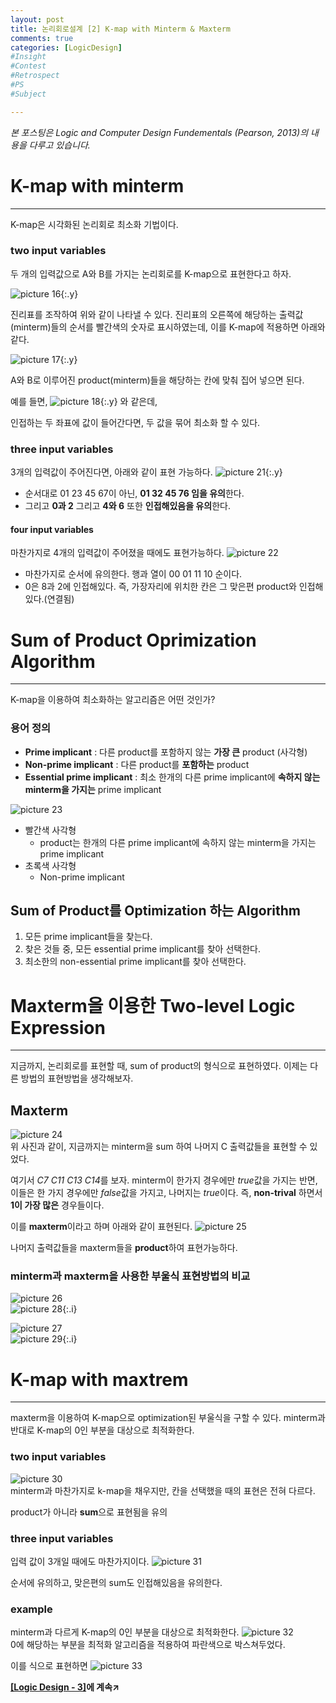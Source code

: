 ```yaml
---
layout: post
title: 논리회로설계 [2] K-map with Minterm & Maxterm
comments: true
categories: [LogicDesign]
#Insight
#Contest
#Retrospect
#PS
#Subject

---
```

*본 포스팅은 Logic and Computer Design Fundementals (Pearson, 2013)의 내용을 다루고 있습니다.*

# K-map with minterm
---
K-map은 시각화된 논리회로 최소화 기법이다.

### two input variables

두 개의 입력값으로 A와 B를 가지는 논리회로를 K-map으로 표현한다고 하자.

![picture 16](../images/69cb1b4903ac10fcbc7a871c6d0583b277c422b258b80c5e09cf1d780864275c.png){:.y}

진리표를 조작하여 위와 같이 나타낼 수 있다.
진리표의 오른쪽에 해당하는 출력값(minterm)들의 순서를 빨간색의 숫자로 표시하였는데, 이를 K-map에 적용하면 아래와 같다.

![picture 17](../images/3041632c500e70021babc5d6a73388ddf659c6f8bd12bbe3daac2716ed989cbe.png){:.y}  

A와 B로 이루어진 product(minterm)들을 해당하는 칸에 맞춰 집어 넣으면 된다.

예를 들면,
![picture 18](../images/04b12ea5fe3be55d8a99f3820df9c10fa577351a66fec62e67d1e43f82818e51.png){:.y}
와 같은데,

인접하는 두 좌표에 값이 들어간다면, 두 값을 묶어 최소화 할 수 있다.

### three input variables

3개의 입력값이 주어진다면, 아래와 같이 표현 가능하다.
![picture 21](../images/e17fd5b3b2d847d7620342e5f8469931b9af47734aa799987fd999ecaa6a083f.png){:.y}

- 순서대로 01 23 45 67이 아닌, **01 32 45 76 임을 유의**한다.
- 그리고 **0과 2** 그리고 **4와 6** 또한 **인접해있음을 유의**한다.

#### four input variables

마찬가지로 4개의 입력값이 주어졌을 때에도 표현가능하다.
![picture 22](../images/44b283cf4bbfad56a5c3020378320575e068d2d94e621be490ab92e2634f6f31.png)  
- 마찬가지로 순서에 유의한다. 행과 열이 00 01 11 10 순이다.
- 0은 8과 2에 인접해있다. 즉, 가장자리에 위치한 칸은 그 맞은편 product와 인접해있다.(연결됨)

# Sum of Product Oprimization Algorithm
---
K-map을 이용하여 최소화하는 알고리즘은 어떤 것인가?

### 용어 정의
- **Prime implicant**
: 다른 product를 포함하지 않는 **가장 큰** product (사각형)
- **Non-prime implicant**
: 다른 product를 **포함하는** product
- **Essential prime implicant**
: 최소 한개의 다른 prime implicant에 **속하지 않는 minterm을 가지는** prime implicant

![picture 23](../images/5354006962c1d8479a9265c28f8fd5dc50c73dcc16dedd862f886bd5b69c709d.png)  
- 빨간색 사각형
  -  product는 한개의 다른 prime implicant에 속하지 않는 minterm을 가지는 prime implicant
- 초록색 사각형
  -  Non-prime implicant

Sum of Product를 Optimization 하는 Algorithm
---
1. 모든 prime implicant들을 찾는다.
2. 찾은 것들 중, 모든 essential prime implicant를 찾아 선택한다.
3. 최소한의 non-essential prime implicant를 찾아 선택한다.

# Maxterm을 이용한 Two-level Logic Expression
---
지금까지, 논리회로를 표현할 때, sum of product의 형식으로 표현하였다.
이제는 다른 방법의 표현방법을 생각해보자.

Maxterm
---
![picture 24](../images/f162dd4f6034ae7d31a55253d07a02b174b586b8c77a9f98347206fd37f7c5be.png)  
위 사진과 같이, 지금까지는 minterm을 sum 하여 나머지 C 출력값들을 표현할 수 있었다.

여기서 *C7 C11 C13 C14*를 보자.
minterm이 한가지 경우에만 *true*값을 가지는 반면, 이들은 한 가지 경우에만 *false*값을 가지고, 나머지는 *true*이다.
즉, **non-trival** 하면서 **1이 가장 많은** 경우들이다.

이를 **maxterm**이라고 하며 아래와 같이 표현된다.
![picture 25](../images/96fa0741c2c386acb890b88168dc37f9654012b6c80a9274e43d9153f7011052.png)  

나머지 출력값들을 maxterm들을 **product**하여 표현가능하다.

### minterm과 maxterm을 사용한 부울식 표현방법의 비교

![picture 26](../images/881c236b45cc68d40b1d1cd6fac4115a73d6ebd61eaf25fda573fc2155dae051.png)  
![picture 28](../images/8784c4a2084aaf25a15c5c9ac5d833fc94327213e1e118aa2439dbfd190577ac.png){:.i}

![picture 27](../images/82becd364cf76babebfe1f5e8dc5641dc6bebddc6915d182234c111b5cc73869.png)  
![picture 29](../images/12c784426129b2fd1c00544992066ac8760c97438d9e739a2af3a0648370fdd2.png){:.i}

# K-map with maxtrem 
---
maxterm을 이용하여 K-map으로 optimization된 부울식을 구할 수 있다.
minterm과 반대로 K-map의 0인 부분을 대상으로 최적화한다.

### two input variables

![picture 30](../images/acc61f65039f7ed138b23ec441d8f4ba7beaba718fb3c1c555cc161ca118a869.png)  
minterm과 마찬가지로 k-map을 채우지만, 칸을 선택했을 때의 표현은 전혀 다르다.

product가 아니라 **sum**으로 표현됨을 유의

### three input variables

입력 값이 3개일 때에도 마찬가지이다.
![picture 31](../images/955ab4a5eba6ee887fb1fc2aeb9d5ba6cca7e04b6a4a7e48b181776e8af66e3f.png)  

순서에 유의하고, 맞은편의 sum도 인접해있음을 유의한다.

### example

minterm과 다르게 K-map의 0인 부분을 대상으로 최적화한다.
![picture 32](../images/35774293cc8f54e4ba21482ae76dbd915df1d9e894c9bfaf4aeb4f0f29b1f404.png)  
0에 해당하는 부분을 최적화 알고리즘을 적용하여 파란색으로 박스쳐두었다.

이를 식으로 표현하면
![picture 33](../images/1037d6e4564e378290b8736bd3a4b7b5013ba2b2d3fc1c12c36c70d21080d033.png)  


**[[Logic Design - 3]](../2021-04/logicdesign3)에 계속↗**
